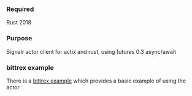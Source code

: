 ### Required

Rust 2018

### Purpose

Signalr actor client for actix and rust, using futures 0.3 async/await

### bittrex example

There is a
[bittrex example](https://github.com/actix/actix/tree/master/examples/bittrex.rs)
which provides a basic example of using the actor
